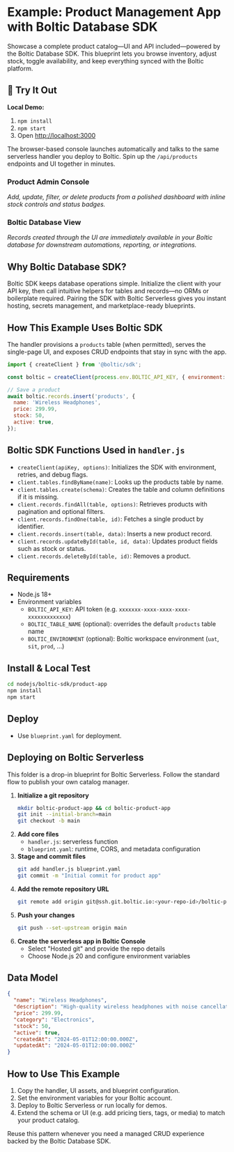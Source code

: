 # Example: Product Management App with Boltic Database SDK

Showcase a complete product catalog—UI and API included—powered by the Boltic Database SDK. This blueprint lets you browse inventory, adjust stock, toggle availability, and keep everything synced with the Boltic platform.

## 🚀 Try It Out

**Local Demo:**
1. `npm install`
2. `npm start`
3. Open [http://localhost:3000](http://localhost:3000)

The browser-based console launches automatically and talks to the same serverless handler you deploy to Boltic. Spin up the `/api/products` endpoints and UI together in minutes.

### Product Admin Console

_Add, update, filter, or delete products from a polished dashboard with inline stock controls and status badges._

### Boltic Database View

_Records created through the UI are immediately available in your Boltic database for downstream automations, reporting, or integrations._

## Why Boltic Database SDK?

Boltic SDK keeps database operations simple. Initialize the client with your API key, then call intuitive helpers for tables and records—no ORMs or boilerplate required. Pairing the SDK with Boltic Serverless gives you instant hosting, secrets management, and marketplace-ready blueprints.

## How This Example Uses Boltic SDK

The handler provisions a `products` table (when permitted), serves the single-page UI, and exposes CRUD endpoints that stay in sync with the app.

```js
import { createClient } from '@boltic/sdk';

const boltic = createClient(process.env.BOLTIC_API_KEY, { environment: 'uat' });

// Save a product
await boltic.records.insert('products', {
  name: 'Wireless Headphones',
  price: 299.99,
  stock: 50,
  active: true,
});
```

## Boltic SDK Functions Used in `handler.js`

- `createClient(apiKey, options)`: Initializes the SDK with environment, retries, and debug flags.
- `client.tables.findByName(name)`: Looks up the products table by name.
- `client.tables.create(schema)`: Creates the table and column definitions if it is missing.
- `client.records.findAll(table, options)`: Retrieves products with pagination and optional filters.
- `client.records.findOne(table, id)`: Fetches a single product by identifier.
- `client.records.insert(table, data)`: Inserts a new product record.
- `client.records.updateById(table, id, data)`: Updates product fields such as stock or status.
- `client.records.deleteById(table, id)`: Removes a product.

## Requirements

- Node.js 18+
- Environment variables
  - `BOLTIC_API_KEY`: API token (e.g. `xxxxxxx-xxxx-xxxx-xxxx-xxxxxxxxxxxxx`)
  - `BOLTIC_TABLE_NAME` (optional): overrides the default `products` table name
  - `BOLTIC_ENVIRONMENT` (optional): Boltic workspace environment (`uat`, `sit`, `prod`, …)

## Install & Local Test

```bash
cd nodejs/boltic-sdk/product-app
npm install
npm start
```

## Deploy

- Use `blueprint.yaml` for deployment.

## Deploying on Boltic Serverless

This folder is a drop-in blueprint for Boltic Serverless. Follow the standard flow to publish your own catalog manager.

1. **Initialize a git repository**
   ```bash
   mkdir boltic-product-app && cd boltic-product-app
   git init --initial-branch=main
   git checkout -b main
   ```
2. **Add core files**
   - `handler.js`: serverless function
   - `blueprint.yaml`: runtime, CORS, and metadata configuration
3. **Stage and commit files**
   ```bash
   git add handler.js blueprint.yaml
   git commit -m "Initial commit for product app"
   ```
4. **Add the remote repository URL**
   ```bash
   git remote add origin git@ssh.git.boltic.io:<your-repo-id>/boltic-product-app.git
   ```
5. **Push your changes**
   ```bash
   git push --set-upstream origin main
   ```
6. **Create the serverless app in Boltic Console**
   - Select "Hosted git" and provide the repo details
   - Choose Node.js 20 and configure environment variables

## Data Model

```json
{
  "name": "Wireless Headphones",
  "description": "High-quality wireless headphones with noise cancellation",
  "price": 299.99,
  "category": "Electronics",
  "stock": 50,
  "active": true,
  "createdAt": "2024-05-01T12:00:00.000Z",
  "updatedAt": "2024-05-01T12:00:00.000Z"
}
```

## How to Use This Example

1. Copy the handler, UI assets, and blueprint configuration.
2. Set the environment variables for your Boltic account.
3. Deploy to Boltic Serverless or run locally for demos.
4. Extend the schema or UI (e.g. add pricing tiers, tags, or media) to match your product catalog.

Reuse this pattern whenever you need a managed CRUD experience backed by the Boltic Database SDK.
